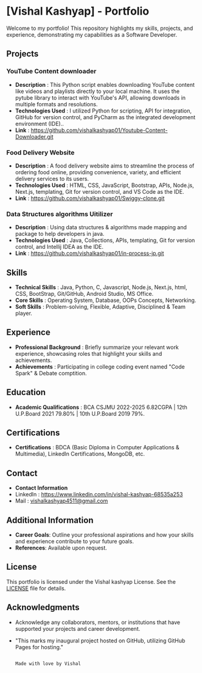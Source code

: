 # [Vishal Kashyap] - Portfolio

Welcome to my portfolio! This repository highlights my skills, projects, and experience, demonstrating my capabilities as a Software Developer.

## Projects

### YouTube Content downloader
- **Description** : This Python script enables downloading YouTube content like videos and playlists directly to your local machine. It uses the pytube library to interact with YouTube's API, allowing downloads in multiple formats and resolutions.
- **Technologies Used** : I utilized Python for scripting, API for integration, GitHub for version control, and PyCharm as the integrated development environment (IDE)..
- **Link** : https://github.com/vishalkashyap01/Youtube-Content-Downloader.git

### Food Delivery Website
- **Description** : A food delivery website aims to streamline the process of ordering food online, providing convenience, variety, and efficient delivery services to its users.
- **Technologies Used** : HTML, CSS, JavaScript, Bootstrap, APIs, Node.js, Next.js, templating, Git for version control, and VS Code as the IDE.
- **Link** : https://github.com/vishalkashyap01/Swiggy-clone.git

### Data Structures algorithms Uitilizer
- **Description** : Using data structures & algorithms made mapping and package to help developers in java.
- **Technologies Used** : Java, Collections, APIs, templating, Git for version control, and Intellij IDEA as the IDE.
- **Link** : https://github.com/vishalkashyap01/in-process-jp.git
  

## Skills

- **Technical Skills** : Java, Python, C, Javascript, Node.js, Next.js, html, CSS, BootStrap, Git/GitHub, Android Studio, MS Office.
- **Core Skills** : Operating System, Database, OOPs Concepts, Networking.
- **Soft Skills** : Problem-solving, Flexible, Adaptive, Disciplined & Team player.

## Experience

- **Professional Background** : Briefly summarize your relevant work experience, showcasing roles that highlight your skills and achievements.
- **Achievements** : Participating in college coding event named "Code Spark" & Debate comptition.

## Education

- **Academic Qualifications** : BCA CSJMU 2022-2025 6.82CGPA | 12th U.P.Board 2021 79.80% | 10th U.P.Board 2019 79%.

## Certifications

- **Certifications** : BDCA (Basic Diploma in Computer Applications & Multimedia), LinkedIn Certifications, MongoDB, etc.

## Contact

- **Contact Information**
- LinkedIn : https://www.linkedin.com/in/vishal-kashyap-68535a253
- Mail : vishalkashyap4511@gmail.com

## Additional Information

- **Career Goals**: Outline your professional aspirations and how your skills and experience contribute to your future goals.
- **References**: Available upon request.

## License

This portfolio is licensed under the Vishal kashyap License. See the [LICENSE](LICENSE) file for details.

## Acknowledgments

- Acknowledge any collaborators, mentors, or institutions that have supported your projects and career development.

 - "This marks my inaugural project hosted on GitHub, utilizing GitHub Pages for hosting."
 
                                                                          Made with love by Vishal

